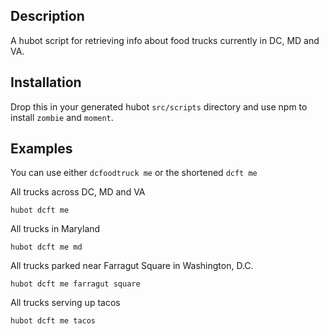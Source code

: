 ## Description
A hubot script for retrieving info about food trucks currently in DC, MD and VA.

## Installation
Drop this in your generated hubot `src/scripts` directory and use npm to install `zombie` and `moment`.

## Examples

You can use either `dcfoodtruck me` or the shortened `dcft me`

All trucks across DC, MD and VA
    
    hubot dcft me

All trucks in Maryland

    hubot dcft me md

All trucks parked near Farragut Square in Washington, D.C.

    hubot dcft me farragut square

All trucks serving up tacos

    hubot dcft me tacos
